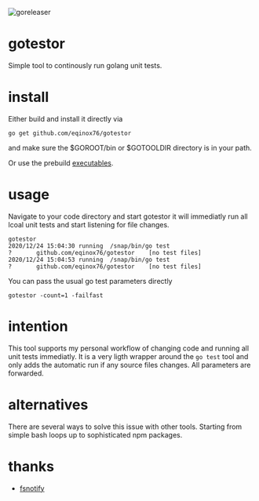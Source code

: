 ![goreleaser](https://github.com/eqinox76/gotestor/workflows/goreleaser/badge.svg)

# gotestor
Simple tool to continously run golang unit tests.

# install
Either build and install it directly via
```
go get github.com/eqinox76/gotestor
```
and make sure the $GOROOT/bin or $GOTOOLDIR directory is in your path.

Or use the prebuild [executables](https://github.com/eqinox76/gotestor/releases/).

# usage
Navigate to your code directory and start gotestor it will immediatly run all lcoal unit tests
and start listening for file changes.
```
gotestor
2020/12/24 15:04:30 running  /snap/bin/go test
?   	github.com/eqinox76/gotestor	[no test files]
2020/12/24 15:04:53 running  /snap/bin/go test
?   	github.com/eqinox76/gotestor	[no test files]
```

You can pass the usual go test parameters directly
```
gotestor -count=1 -failfast
```

# intention
This tool supports my personal workflow of changing code and running all unit tests immediatly.
It is a very ligth wrapper around the `go test` tool and only adds the automatic run if any source files changes.
All parameters are forwarded.

# alternatives
There are several ways to solve this issue with other tools. Starting from simple bash loops up to sophisticated npm packages.

# thanks
* [fsnotify](https://github.com/fsnotify/fsnotify)
